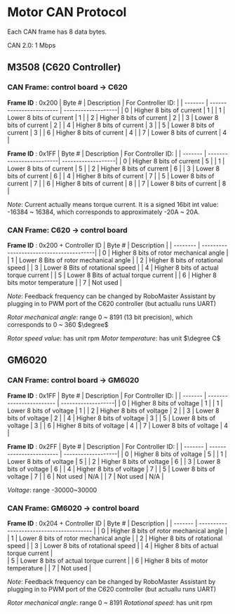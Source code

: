 # Motor CAN Protocol

Each CAN frame has 8 data bytes. 

CAN 2.0: 1 Mbps

## M3508 (C620 Controller)

### CAN Frame: control board -> C620

**Frame ID** : 0x200
| Byte #   | Description              | For Controller ID: |
|  ------- | ------------------------ | -------------------|
|    0     | Higher 8 bits of current |      1             |
|    1     | Lower 8 bits of current  |      1             |
|    2     | Higher 8 bits of current |      2             |
|    3     | Lower 8 bits of current  |      2             |
|    4     | Higher 8 bits of current |      3             |
|    5     | Lower 8 bits of current  |      3             |
|    6     | Higher 8 bits of current |      4             |
|    7     | Lower 8 bits of current  |      4             |

**Frame ID** : 0x1FF
| Byte #   | Description              | For Controller ID: |
|  ------- | -------------------------| -------------------|
|    0     | Higher 8 bits of current |      5             |
|    1     | Lower 8 bits of current  |      5             |
|    2     | Higher 8 bits of current |      6             |
|    3     | Lower 8 bits of current  |      6             |
|    4     | Higher 8 bits of current |      7             |
|    5     | Lower 8 bits of current  |      7             |
|    6     | Higher 8 bits of current |      8             |
|    7     | Lower 8 bits of current  |      8             |

*Note*: Current actually means torque current. It is a signed 16bit int value: -16384 ~ 16384, which corresponds to approximately -20A ~ 20A.

### CAN Frame: C620 -> control board

**Frame ID** : 0x200 + Controller ID
| Byte #   | Description                             | 
| -------- | ----------------------------------------| 
|    0     | Higher 8 bits of rotor mechanical angle | 
|    1     | Lower 8 Bits of rotor mechanical angle  |
|    2     | Higher 8 bits of rotational speed       |
|    3     | Lower 8 Bits of rotational speed        |
|    4     | Higher 8 bits of actual torque current  |
|    5     | Lower 8 Bits of actual torque current   |
|    6     | Higher 8 bits motor temperature         |
|    7     | Not used                                |

*Note*: Feedback frequency can be changed by RoboMaster Assistant by plugging in to PWM port of the C620 controller (but actuallu runs UART)

*Rotor mechanical angle*: range 0 ~ 8191 (13 bit precision), which corresponds to 0 ~ 360 $\degree$

*Rotor speed value*: has unit rpm
*Motor temperature*: has unit $\degree C$



## GM6020 

### CAN Frame: control board -> GM6020
**Frame ID** : 0x1FF
| Byte #   | Description              | For Controller ID: |
|  ------- | ------------------------ | -------------------|
|    0     | Higher 8 bits of voltage |      1             |
|    1     | Lower 8 bits of voltage  |      1             |
|    2     | Higher 8 bits of voltage |      2             |
|    3     | Lower 8 bits of voltage  |      2             |
|    4     | Higher 8 bits of voltage |      3             |
|    5     | Lower 8 bits of voltage  |      3             |
|    6     | Higher 8 bits of voltage |      4             |
|    7     | Lower 8 bits of voltage  |      4             |

**Frame ID** : 0x2FF
| Byte #   | Description              | For Controller ID: |
|  ------- | ------------------------ | -------------------|
|    0     | Higher 8 bits of voltage |      5             |
|    1     | Lower 8 bits of voltage  |      5             |
|    2     | Higher 8 bits of voltage |      6             |
|    3     | Lower 8 bits of voltage  |      6             |
|    4     | Higher 8 bits of voltage |      7             |
|    5     | Lower 8 bits of voltage  |      7             |
|    6     | Not used                 |      N/A           |
|    7     | Not used                 |      N/A           |

*Voltage*: range -30000~30000

### CAN Frame: GM6020 -> control board

**Frame ID** : 0x204 + Controller ID
| Byte #   | Description                              |
|  ------- | ---------------------------------------- | 
|    0     | Higher 8 bits of rotor mechanical angle  |
|    1     | Lower 8 bits of rotor mechanical angle   |
|    2     | Higher 8 bits of rotational speed        | 
|    3     | Lower 8 bits of rotational speed         | 
|    4     | Higher 8 bits of actual torque current   |  
|    5     | Lower 8 bits of actual torque current    | 
|    6     | Higher 8 bits of motor temperature       | 
|    7     | Not used                                 | 

*Note*: Feedback frequency can be changed by RoboMaster Assistant by plugging in to PWM port of the C620 controller (but actuallu runs UART)

*Rotor mechanical angle*: range 0 ~ 8191
*Rotational speed*: has unit rpm
